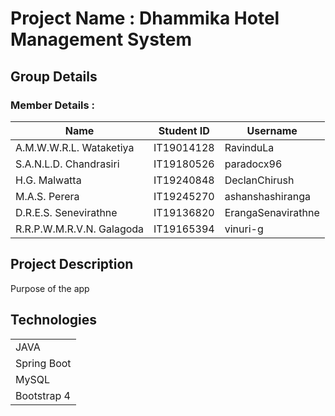 # Project Name : Dhammika Hotel Management System  

## Group Details

### Member Details :

| Name                      | Student ID | Username           |
|---------------------------|------------|--------------------|
| A.M.W.W.R.L. Wataketiya   | IT19014128 | RavinduLa          |
| S.A.N.L.D. Chandrasiri    | IT19180526 | paradocx96         |
| H.G. Malwatta	            | IT19240848 | DeclanChirush      |
| M.A.S. Perera	            | IT19245270 | ashanshashiranga   |
| D.R.E.S. Senevirathne	    | IT19136820 | ErangaSenavirathne |
| R.R.P.W.M.R.V.N. Galagoda | IT19165394 | vinuri-g           |  

## Project Description

Purpose of the app  

## Technologies

|      |
|------|
| JAVA | 
| Spring Boot |
| MySQL |
| Bootstrap 4 |  

<!-- ## How to get started with your app

### Prerequisites 

1. Java Runtime Environment (JRE) 1.8 and set environment path for Java  
2. Git (Optional)

### Procedure of setting up prerequisites ad run the project

1. Install Java Runtime Environment (JRE) 1.8  
2. Download this repository or Clone this repository using below commad (for clone you need to install Git)  

```clone https://github.com/paradocx96/PMS-api.git```  

3. Open the project folder and open command prompt from current directory.  
4. Run the below commad to create executable Jar file of project.  

```mvnw package```  

5. After creating executable Jar file, redirect to target file.  

```cd target```  

6. Run the below command to start the application.  

```java -jar PMS-api-0.0.1-SNAPSHOT.jar```  
 -->
